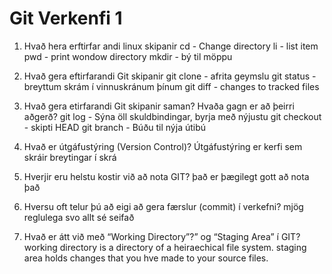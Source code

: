 # Git Verkenfi 1

1. Hvað hera erftirfar andi linux skipanir
    cd - Change directory
    li - list item
    pwd - print wondow directory
    mkdir - bý til möppu
2. Hvað gera eftirfarandi Git skipanir
    git clone - afrita geymslu
    git status - breyttum skrám í vinnuskránum þínum
    git diff - changes to tracked files
3. Hvað gera etirfarandi Git skipanir saman? Hvaða gagn er að þeirri aðgerð?
    git log - Sýna öll skuldbindingar, byrja með nýjustu
    git checkout - skipti HEAD
    git branch - Búðu til nýja útibú
4. Hvað er útgáfustýring (Version Control)?
    Útgáfustýring er kerfi sem skráir breytingar í skrá

5. Hverjir eru helstu kostir við að nota GIT?
    það er þægilegt
    gott að nota það 

6. Hversu oft telur þú að eigi að gera færslur (commit) í verkefni?
    mjög reglulega svo allt sé seifað

7. Hvað er átt við með “Working Directory”?” og “Staging Area” í GIT?
    working directory is a directory of a heiraechical file system. staging area holds changes that you hve made to your source files.